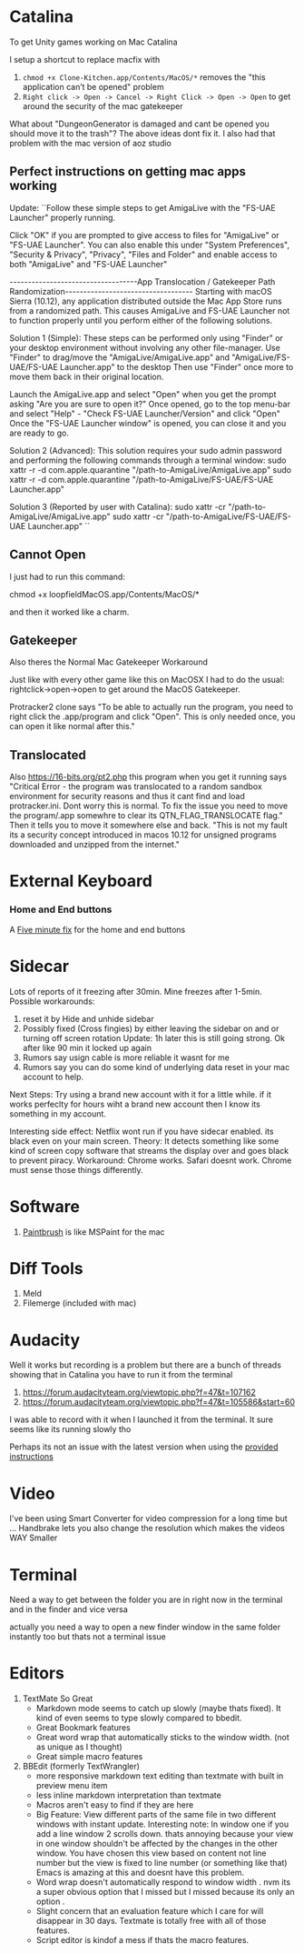 # Catalina #
To get Unity games working on Mac Catalina

I setup a shortcut to replace 
macfix
with
1. `chmod +x Clone-Kitchen.app/Contents/MacOS/*` removes the "this application can’t be opened" problem
2. `Right click -> Open -> Cancel -> Right Click -> Open -> Open` to get around the security of the mac gatekeeper


What about "DungeonGenerator is damaged and cant be opened you should move it to the trash"?  The above ideas dont fix it.  I also had that problem with the mac version of aoz studio
## Perfect instructions on getting mac apps working ##

Update:
``Follow these simple steps to get AmigaLive with the "FS-UAE Launcher" properly running.

Click "OK" if you are prompted to give access to files for "AmigaLive" or "FS-UAE Launcher".
You can also enable this under "System Preferences", "Security & Privacy", "Privacy", "Files and Folder" and enable access to both "AmigaLive" and "FS-UAE Launcher"

-----------------------------------App Translocation / Gatekeeper Path Randomization-----------------------------------
Starting with macOS Sierra (10.12), any application distributed outside the Mac App Store runs from a randomized path.
This causes AmigaLive and FS-UAE Launcher not to function properly until you perform either of the following solutions.

Solution 1 (Simple):
These steps can be performed only using "Finder" or your desktop environment without involving any other file-manager.
Use "Finder" to drag/move the "AmigaLive/AmigaLive.app" and "AmigaLive/FS-UAE/FS-UAE Launcher.app" to the desktop
Then use "Finder" once more to move them back in their original location.

Launch the AmigaLive.app and select "Open" when you get the prompt asking "Are you are sure to open it?" 
Once opened, go to the top menu-bar and select "Help" - "Check FS-UAE Launcher/Version" and click "Open" 
Once the "FS-UAE Launcher window" is opened, you can close it and you are ready to go.



Solution 2 (Advanced):
This solution requires your sudo admin password and performing the following commands through a terminal window:
sudo xattr -r -d com.apple.quarantine "/path-to-AmigaLive/AmigaLive.app"
sudo xattr -r -d com.apple.quarantine "/path-to-AmigaLive/FS-UAE/FS-UAE Launcher.app"

Solution 3 (Reported by user with Catalina):
sudo xattr -cr "/path-to-AmigaLive/AmigaLive.app"
sudo xattr -cr "/path-to-AmigaLive/FS-UAE/FS-UAE Launcher.app"``





## Cannot Open ##
I just had to run this command:

chmod +x loopfieldMacOS.app/Contents/MacOS/*​

​and then it worked like a charm.


## Gatekeeper ##
Also theres the Normal Mac Gatekeeper Workaround

Just like with every other game like this on MacOSX I had to do the usual: rightclick->open->open to get around the MacOS Gatekeeper.

Protracker2 clone says "To be able to actually run the program, you need to right click the .app/program and click "Open".
This is only needed once, you can open it like normal after this."




## Translocated ##

Also https://16-bits.org/pt2.php this program when you get it running says "Critical Error - the program was translocated to a random sandbox environment for security reasons and thus it cant find and load protracker.ini.  Dont worry this is normal.  To fix the issue you need to move the program/.app somewhre to clear its QTN_FLAG_TRANSLOCATE flag." Then it tells you to move it somewhere else and back. "This is not my fault its a security concept introduced in macos 10.12 for unsigned programs downloaded and unzipped from the internet."

# External Keyboard
### Home and End buttons
A [Five minute fix](https://www.maketecheasier.com/fix-home-end-button-for-external-keyboard-mac/) for the home and end buttons

# Sidecar #
Lots of reports of it freezing after 30min. Mine freezes after 1-5min.
Possible workarounds:
1. reset it by Hide and unhide sidebar
2. Possibly fixed (Cross fingies) by either leaving the sidebar on and or turning off screen rotation Update: 1h later this is still going strong.  Ok after like 90 min it locked up again
3. Rumors say usign cable is more reliable it wasnt for me
4. Rumors say you can do some kind of underlying data reset in your mac account to help. 

Next Steps: Try using a brand new account with it for a little while. if it works perfeclty for hours wiht a brand new account then I know its something in my account.

Interesting side effect: Netflix wont run if you have sidecar enabled.  its black even on your main screen.  Theory: It detects something like some kind of screen copy software that streams the display over and goes black to prevent piracy.  Workaround: Chrome works.  Safari doesnt work.  Chrome must sense those things differently.


# Software #
1. [Paintbrush](Paintbrush.sourceforge.io) is like MSPaint for the mac

# Diff Tools #
1. Meld
2. Filemerge (included with mac)

# Audacity #
Well it works but recording is a problem but there are a bunch of threads showing that in Catalina you have to run it  from the terminal

1. https://forum.audacityteam.org/viewtopic.php?f=47&t=107162
2. https://forum.audacityteam.org/viewtopic.php?f=47&t=105586&start=60

I was able to record with it when I launched it from the terminal.  It sure seems like its running slowly tho

Perhaps its not an issue with the latest version when using the [provided instructions](https://www.audacityteam.org/download/mac/)


# Video #
I've been using Smart Converter for video compression for a long time but ... 
Handbrake lets you also change the resolution which makes the videos WAY Smaller

# Terminal #
Need a way to get between the folder you are in right now in the terminal and in the finder and vice versa

actually you need a way to open a new finder window in the same folder instantly too but thats not a terminal issue

# Editors #
1. TextMate So Great
	- Markdown mode seems to catch up slowly (maybe thats fixed). It kind of even seems to type slowly compared to bbedit.
	- Great Bookmark features
	- Great word wrap that automatically sticks to the window width.  (not as unique as I thought)
	- Great simple macro features
2. BBEdit (formerly TextWrangler)
	- more responsive markdown text editing than textmate with built in preview menu item
	- less inline markdown interpretation than textmate
	- Macros aren't easy to find if they are here
	- Big Feature: View different parts of the same file in two different windows with instant update.  Interesting note: In window one if you add a line window 2 scrolls down.  thats annoying because your view in one window shouldn't be affected by the changes in the other window.  You have chosen this view based on content not line number but the view is fixed to line number (or something like that) Emacs is amazing at this and doesnt have this problem.
	- Word wrap doesn't automatically respond to window width . nvm its a super obvious option that I missed but I missed because its only an option .
	- Slight concern that an evaluation feature which I care for will disappear in 30 days.  Textmate is totally free with all of those features.
	- Script editor is kindof a mess if thats the macro features.
	
	
	
	
	


